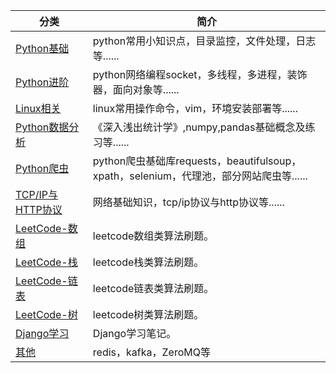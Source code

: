 |分类|简介|
|-|-|
|[Python基础](./python_basic/main.md)|python常用小知识点，目录监控，文件处理，日志等......|
|[Python进阶](./python_advance/main.md)|python网络编程socket，多线程，多进程，装饰器，面向对象等......|
|[Linux相关](./linux/main.md)|linux常用操作命令，vim，环境安装部署等......|
|[Python数据分析](./data_analysis/main.md)|《深入浅出统计学》,numpy,pandas基础概念及练习等......|
|[Python爬虫](./spiders/main.md)|python爬虫基础库requests，beautifulsoup，xpath，selenium，代理池，部分网站爬虫等......|
|[TCP/IP与HTTP协议](./network_protocol/main.md)|网络基础知识，tcp/ip协议与http协议等......|
|[LeetCode-数组](./leetcode_array/main.md)|leetcode数组类算法刷题。|
|[LeetCode-栈](./leetcode_stack/main.md)|leetcode栈类算法刷题。|
|[LeetCode-链表](./leetcode_linked_list/main.md)|leetcode链表类算法刷题。|
|[LeetCode-树](./leetcode_tree/main.md)|leetcode树类算法刷题。|
|[Django学习](./django_note/main.md)|Django学习笔记。|
|[其他](./others/main.md)|redis，kafka，ZeroMQ等|
